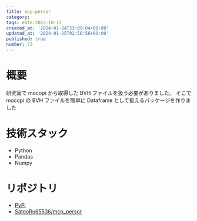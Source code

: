 ```yaml
---
title: mcp-persor
category:
tags: date:2023-10-13
created_at: '2024-01-24T23:09:04+09:00'
updated_at: '2024-01-25T02:56:56+09:00'
published: true
number: 73
---
```


# 概要

研究室で mocopi から取得した BVH ファイルを扱う必要がありました。
そこで mocopi の BVH ファイルを簡単に Dataframe として扱えるパッケージを作りました

# 技術スタック

- Python
- Pandas
- Numpy

# リポジトリ

- [PyPi](https://pypi.org/project/mcp-persor/)
- [SatooRu65536/mcp_persor](https://github.com/SatooRu65536/mcp_persor)
